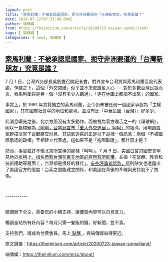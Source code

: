 ```yaml
---
layout: post
title: "索馬利蘭：不被承認是國家、扼守非洲要道的「台灣新朋友」究竟是誰？"
date: 2020-07-22T07:37:00.000Z
author: 端傳媒
from: https://theinitium.com/article/20200723-taiwan-somaliland/
tags: [ 端傳媒 ]
categories: [ news, 端傳媒 ]
---
```

<!--1595403420000-->
[索馬利蘭：不被承認是國家、扼守非洲要道的「台灣新朋友」究竟是誰？](https://theinitium.com/article/20200723-taiwan-somaliland/)
------

<div>
<section>  <article><p>7 月 1 日，台灣外交部長吳釗燮召開記者會，對外宣布台灣將與索馬利蘭互設代表處。乍聽之下，這個「外交突破」似乎並不怎麼振奮人心——對於多數台灣民眾而言，索馬利蘭只是另一個「沒有多少人聽過」、「連在地圖上都指不出來」的國家。</p><p>事實上，於 1991 年實質獨立的索馬利蘭，至今仍未被任何一個國家承認為「主權國家」，其在國際社會中的地位和處境，並沒有比「中華民國（台灣）」好多少。</p><p>此消息曝光之後，北京方面沒有太多動作，而被視為官方喉舌之一的《環球網》，則以一篇標題為<a href="https://taiwan.huanqiu.com/article/3ysPoKdIBKr">〈剛剛，台當局宣布「重大外交進展」，呵呵〉</a>的報導，用嘲諷語氣輕描淡寫了這起建交消息，其語氣透露的正是以下這樣一個訊息：兩個「不被國際承認的政權」互相建立代表處，這如果不是「抱團取暖」，那什麼才是？</p><p>然而，事實或許不像北京所宣稱的那樣「呵呵」。7 月 9 日，美國白宮的國安會罕見地於<a href="https://twitter.com/WHNSC/status/1281313647885799425">推特上，指名恭賀台灣在東非地區的經營有所斬獲</a>，並指「在醫療、教育和技術援助等層面上，台灣都是很好的夥伴」。<a href="https://www.facebook.com/ustaiwanwatch/posts/1465521610298472?comment_id=1465541560296477">有些評論者認為，</a>這則貼文也透露出了美國官方的態度：台索之間能建立關係，和美國在背後的牽線與支持脫不了關係。</p>                                                                                             <br><br>-----------<br><br><p>閱讀餘下全文，需要您的小額支持，讓優質內容可以自食其力。</p><p>暢讀全站所有好內容？每月只需一餐飯的錢，好新聞，並不貴。</p><p>支持我們，請成為付費會員。馬上<a href="https://theinitium.com/subscription/offers/"> 點擊 </a>，與端傳媒站得更近。</p></article>  <footer>          <p>        <span>原文鏈接：</span><a href="https://theinitium.com/article/20200723-taiwan-somaliland/">https://theinitium.com/article/20200723-taiwan-somaliland/</a>      </p>      <p>        <span>端傳媒：</span><a href="https://theinitium.com/misc/about/">https://theinitium.com/misc/about/</a>      </p>      </footer></section>
</div>
